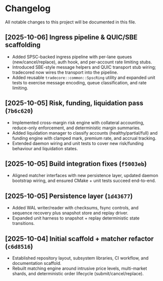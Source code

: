 # Changelog

All notable changes to this project will be documented in this file.

## [2025-10-06] Ingress pipeline & QUIC/SBE scaffolding
- Added SPSC-backed ingress pipeline with per-lane queues (new/cancel/replace), auth hook, and per-account rate limiting stubs.
- Introduced SBE-style message helpers and QUIC transport stub wiring; tradecored now wires the transport into the pipeline.
- Added reusable `tradecore::common::SpscRing` utility and expanded unit tests to exercise message encoding, queue classification, and rate limiting.

## [2025-10-05] Risk, funding, liquidation pass (`7b6c620`)
- Implemented cross-margin risk engine with collateral accounting, reduce-only enforcement, and deterministic margin summaries.
- Added liquidation manager to classify accounts (healthy/partial/full) and funding engine with clamped mark, premium rate, and accrual tracking.
- Extended daemon wiring and unit tests to cover new risk/funding behaviour and liquidation states.

## [2025-10-05] Build integration fixes (`f5003eb`)
- Aligned matcher interfaces with new persistence layer, updated daemon bootstrap wiring, and ensured CMake + unit tests succeed end-to-end.

## [2025-10-05] Persistence layer (`1d43677`)
- Added WAL writer/reader with checksums, fsync controls, and sequence recovery plus snapshot store and replay driver.
- Expanded unit harness to snapshot + replay deterministic state transitions.

## [2025-10-04] Initial scaffold + matcher refactor (`c6d8516`)
- Established repository layout, subsystem libraries, CI workflow, and documentation scaffold.
- Rebuilt matching engine around intrusive price levels, multi-market shards, and deterministic order lifecycle (submit/cancel/replace).
